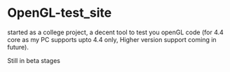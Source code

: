 # OpenGL-test_site
started as a college project, a decent tool to test you openGL code (for 4.4 core as my PC supports upto 4.4 only, Higher version support coming in future).

Still in beta stages